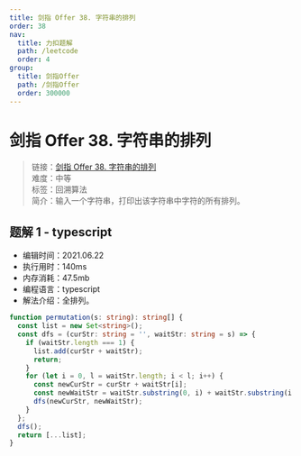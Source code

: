 ```yaml
---
title: 剑指 Offer 38. 字符串的排列
order: 38
nav:
  title: 力扣题解
  path: /leetcode
  order: 4
group:
  title: 剑指Offer
  path: /剑指Offer
  order: 300000
---
```


# 剑指 Offer 38. 字符串的排列

> 链接：[剑指 Offer 38. 字符串的排列](https://leetcode-cn.com/problems/zi-fu-chuan-de-pai-lie-lcof/)  
> 难度：中等  
> 标签：回溯算法  
> 简介：输入一个字符串，打印出该字符串中字符的所有排列。

## 题解 1 - typescript

- 编辑时间：2021.06.22
- 执行用时：140ms
- 内存消耗：47.5mb
- 编程语言：typescript
- 解法介绍：全排列。

```typescript
function permutation(s: string): string[] {
  const list = new Set<string>();
  const dfs = (curStr: string = '', waitStr: string = s) => {
    if (waitStr.length === 1) {
      list.add(curStr + waitStr);
      return;
    }
    for (let i = 0, l = waitStr.length; i < l; i++) {
      const newCurStr = curStr + waitStr[i];
      const newWaitStr = waitStr.substring(0, i) + waitStr.substring(i + 1);
      dfs(newCurStr, newWaitStr);
    }
  };
  dfs();
  return [...list];
}
```
